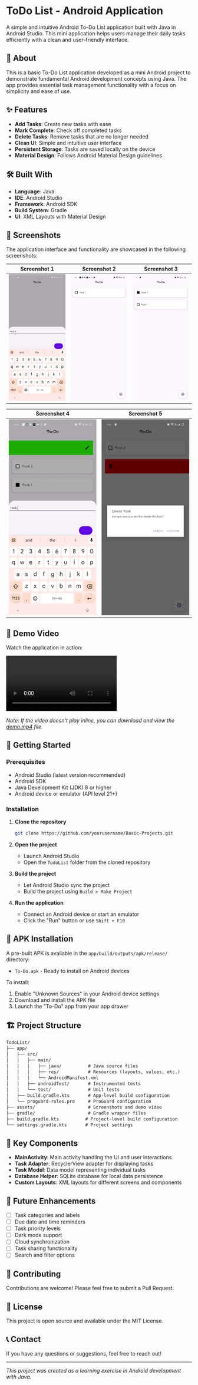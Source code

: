 # ToDo List - Android Application

A simple and intuitive Android To-Do List application built with Java in Android Studio. This mini application helps users manage their daily tasks efficiently with a clean and user-friendly interface.

## 📱 About

This is a basic To-Do List application developed as a mini Android project to demonstrate fundamental Android development concepts using Java. The app provides essential task management functionality with a focus on simplicity and ease of use.

## ✨ Features

- **Add Tasks**: Create new tasks with ease
- **Mark Complete**: Check off completed tasks
- **Delete Tasks**: Remove tasks that are no longer needed
- **Clean UI**: Simple and intuitive user interface
- **Persistent Storage**: Tasks are saved locally on the device
- **Material Design**: Follows Android Material Design guidelines

## 🛠️ Built With

- **Language**: Java
- **IDE**: Android Studio
- **Framework**: Android SDK
- **Build System**: Gradle
- **UI**: XML Layouts with Material Design

## 📸 Screenshots

The application interface and functionality are showcased in the following screenshots:

| Screenshot 1 | Screenshot 2 | Screenshot 3 |
|:---:|:---:|:---:|
| ![Screenshot 1](assets/Screenshot_1.jpg) | ![Screenshot 2](assets/Screenshot_2.jpg) | ![Screenshot 3](assets/Screenshot_3.jpg) |

| Screenshot 4 | Screenshot 5 |
|:---:|:---:|
| ![Screenshot 4](assets/Screenshot_4.jpg) | ![Screenshot 5](assets/Screenshot_5.jpg) |

## 🎥 Demo Video

Watch the application in action:

![Demo Video](assets/demo.mp4)

*Note: If the video doesn't play inline, you can download and view the [demo.mp4](assets/demo.mp4) file.*

## 🚀 Getting Started

### Prerequisites

- Android Studio (latest version recommended)
- Android SDK
- Java Development Kit (JDK) 8 or higher
- Android device or emulator (API level 21+)

### Installation

1. **Clone the repository**
   ```bash
   git clone https://github.com/yourusername/Basic-Projects.git
   ```

2. **Open the project**
   - Launch Android Studio
   - Open the `TodoList` folder from the cloned repository

3. **Build the project**
   - Let Android Studio sync the project
   - Build the project using `Build > Make Project`

4. **Run the application**
   - Connect an Android device or start an emulator
   - Click the "Run" button or use `Shift + F10`

## 📱 APK Installation

A pre-built APK is available in the `app/build/outputs/apk/release/` directory:
- `To-Do.apk` - Ready to install on Android devices

To install:
1. Enable "Unknown Sources" in your Android device settings
2. Download and install the APK file
3. Launch the "To-Do" app from your app drawer

## 🏗️ Project Structure

```
TodoList/
├── app/
│   ├── src/
│   │   ├── main/
│   │   │   ├── java/          # Java source files
│   │   │   ├── res/           # Resources (layouts, values, etc.)
│   │   │   └── AndroidManifest.xml
│   │   ├── androidTest/       # Instrumented tests
│   │   └── test/              # Unit tests
│   ├── build.gradle.kts       # App-level build configuration
│   └── proguard-rules.pro     # ProGuard configuration
├── assets/                    # Screenshots and demo video
├── gradle/                    # Gradle wrapper files
├── build.gradle.kts          # Project-level build configuration
└── settings.gradle.kts       # Project settings
```

## 🔧 Key Components

- **MainActivity**: Main activity handling the UI and user interactions
- **Task Adapter**: RecyclerView adapter for displaying tasks
- **Task Model**: Data model representing individual tasks
- **Database Helper**: SQLite database for local data persistence
- **Custom Layouts**: XML layouts for different screens and components

## 🎯 Future Enhancements

- [ ] Task categories and labels
- [ ] Due date and time reminders
- [ ] Task priority levels
- [ ] Dark mode support
- [ ] Cloud synchronization
- [ ] Task sharing functionality
- [ ] Search and filter options

## 🤝 Contributing

Contributions are welcome! Please feel free to submit a Pull Request.

## 📄 License

This project is open source and available under the MIT License.

## 📞 Contact

If you have any questions or suggestions, feel free to reach out!

---

*This project was created as a learning exercise in Android development with Java.*